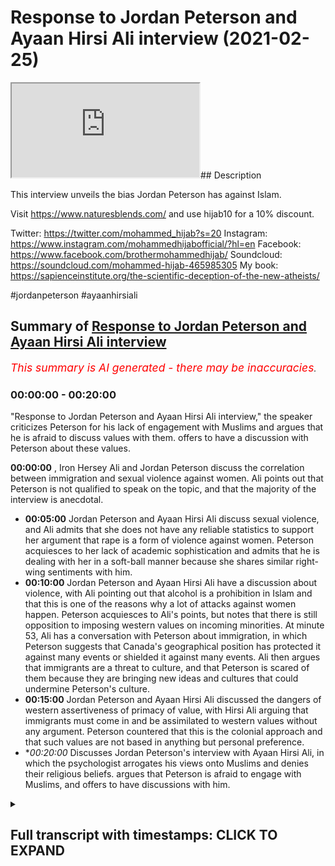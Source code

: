 # Response to Jordan Peterson and Ayaan Hirsi Ali interview (2021-02-25)

<iframe loading='lazy' src='https://www.youtube.com/embed/XCvLgCf9Fgw'></iframe>## Description

This interview unveils the bias Jordan Peterson has against Islam. 

Visit https://www.naturesblends.com/ and use hijab10 for a 10% discount. 

Twitter: https://twitter.com/mohammed_hijab?s=20
Instagram: https://www.instagram.com/mohammedhijabofficial/?hl=en
Facebook: https://www.facebook.com/brothermohammedhijab/
Soundcloud: https://soundcloud.com/mohammed-hijab-465985305
My book: https://sapienceinstitute.org/the-scientific-deception-of-the-new-atheists/

#jordanpeterson #ayaanhirsiali

## Summary of [Response to Jordan Peterson and Ayaan Hirsi Ali interview](https://www.youtube.com/watch?v=XCvLgCf9Fgw)


*<span style="color:red; font-size:125%">This summary is AI generated - there may be inaccuracies</span>. [](/)*

### <a onclick="modifyYTiframeseektime('0')">00:00:00</a> - <a onclick="modifyYTiframeseektime('1200')">00:20:00</a>

"Response to Jordan Peterson and Ayaan Hirsi Ali interview," the speaker criticizes Peterson for his lack of engagement with Muslims and argues that he is afraid to discuss values with them. offers to have a discussion with Peterson about these values.

**<a onclick="modifyYTiframeseektime('0')">00:00:00</a>** , Iron Hersey Ali and Jordan Peterson discuss the correlation between immigration and sexual violence against women. Ali points out that Peterson is not qualified to speak on the topic, and that the majority of the interview is anecdotal.
* **<a onclick="modifyYTiframeseektime('300')">00:05:00</a>** Jordan Peterson and Ayaan Hirsi Ali discuss sexual violence, and Ali admits that she does not have any reliable statistics to support her argument that rape is a form of violence against women. Peterson acquiesces to her lack of academic sophistication and admits that he is dealing with her in a soft-ball manner because she shares similar right-wing sentiments with him.
* **<a onclick="modifyYTiframeseektime('600')">00:10:00</a>** Jordan Peterson and Ayaan Hirsi Ali have a discussion about violence, with Ali pointing out that alcohol is a prohibition in Islam and that this is one of the reasons why a lot of attacks against women happen. Peterson acquiesces to Ali's points, but notes that there is still opposition to imposing western values on incoming minorities. At minute 53, Ali has a conversation with Peterson about immigration, in which Peterson suggests that Canada's geographical position has protected it against many events or shielded it against many events. Ali then argues that immigrants are a threat to culture, and that Peterson is scared of them because they are bringing new ideas and cultures that could undermine Peterson's culture.
* **<a onclick="modifyYTiframeseektime('900')">00:15:00</a>** Jordan Peterson and Ayaan Hirsi Ali discussed the dangers of western assertiveness of primacy of value, with Hirsi Ali arguing that immigrants must come in and be assimilated to western values without any argument. Peterson countered that this is the colonial approach and that such values are not based in anything but personal preference.
* **<a onclick="modifyYTiframeseektime('1200')">00:20:00</a>* Discusses Jordan Peterson's interview with Ayaan Hirsi Ali, in which the psychologist arrogates his views onto Muslims and denies their religious beliefs. argues that Peterson is afraid to engage with Muslims, and offers to have discussions with him.

<details><summary><h2>Full transcript with timestamps: CLICK TO EXPAND</h2></summary>

<a onclick="modifyYTiframeseektime('0')">0:00:00</a> any time there was a proposition  
<a onclick="modifyYTiframeseektime('3')">0:00:03</a> to yes impose the values of liberal  
<a onclick="modifyYTiframeseektime('6')">0:00:06</a> societies  
<a onclick="modifyYTiframeseektime('7')">0:00:07</a> on the incoming minorities this is  
<a onclick="modifyYTiframeseektime('10')">0:00:10</a> probably the most shocking bit  
<a onclick="modifyYTiframeseektime('12')">0:00:12</a> of the entire interview she talks  
<a onclick="modifyYTiframeseektime('15')">0:00:15</a> candidly  
<a onclick="modifyYTiframeseektime('16')">0:00:16</a> and audaciously about imposing  
<a onclick="modifyYTiframeseektime('20')">0:00:20</a> western values on immigrant populations  
<a onclick="modifyYTiframeseektime('23')">0:00:23</a> that is one side of the story but  
<a onclick="modifyYTiframeseektime('25')">0:00:25</a> there's also another side of the story  
<a onclick="modifyYTiframeseektime('27')">0:00:27</a> there's two sides of the story when you  
<a onclick="modifyYTiframeseektime('29')">0:00:29</a> when jordan peterson talks about slavery  
<a onclick="modifyYTiframeseektime('31')">0:00:31</a> and segregation racism in the west  
<a onclick="modifyYTiframeseektime('32')">0:00:32</a> but she doesn't offer the same  
<a onclick="modifyYTiframeseektime('34')">0:00:34</a> charitable interpretations of two sides  
<a onclick="modifyYTiframeseektime('36')">0:00:36</a> of the story when she's talking about  
<a onclick="modifyYTiframeseektime('37')">0:00:37</a> the muslim world  
<a onclick="modifyYTiframeseektime('43')">0:00:43</a> is the hijab 10 discount code for 10  
<a onclick="modifyYTiframeseektime('46')">0:00:46</a> discount on a wide range of products  
<a onclick="modifyYTiframeseektime('48')">0:00:48</a> including premium ethiopian black seed  
<a onclick="modifyYTiframeseektime('50')">0:00:50</a> products  
<a onclick="modifyYTiframeseektime('54')">0:00:54</a> how are you guys doing this is a video  
<a onclick="modifyYTiframeseektime('58')">0:00:58</a> of review a review of an interview that  
<a onclick="modifyYTiframeseektime('61')">0:01:01</a> recently took place between iron hersey  
<a onclick="modifyYTiframeseektime('63')">0:01:03</a> ali and jordan peterson  
<a onclick="modifyYTiframeseektime('65')">0:01:05</a> now before i indulge in the foxy norse  
<a onclick="modifyYTiframeseektime('67')">0:01:07</a> in the hilly pulification  
<a onclick="modifyYTiframeseektime('70')">0:01:10</a> of the counter factual and inoperative  
<a onclick="modifyYTiframeseektime('73')">0:01:13</a> quantifications  
<a onclick="modifyYTiframeseektime('74')">0:01:14</a> of iron hersey ali i would like to  
<a onclick="modifyYTiframeseektime('77')">0:01:17</a> stress one point  
<a onclick="modifyYTiframeseektime('79')">0:01:19</a> that both individuals are not  
<a onclick="modifyYTiframeseektime('82')">0:01:22</a> specialists in islam or muslims they are  
<a onclick="modifyYTiframeseektime('85')">0:01:25</a> really not  
<a onclick="modifyYTiframeseektime('87')">0:01:27</a> academically qualified or trained to  
<a onclick="modifyYTiframeseektime('90')">0:01:30</a> deal with these matters  
<a onclick="modifyYTiframeseektime('91')">0:01:31</a> and it would have been clever had both  
<a onclick="modifyYTiframeseektime('93')">0:01:33</a> of those individuals taking a page out  
<a onclick="modifyYTiframeseektime('95')">0:01:35</a> of  
<a onclick="modifyYTiframeseektime('96')">0:01:36</a> wittgenstein's book tractus  
<a onclick="modifyYTiframeseektime('99')">0:01:39</a> where he mentions whereof  
<a onclick="modifyYTiframeseektime('103')">0:01:43</a> whereof one cannot speak thereof  
<a onclick="modifyYTiframeseektime('106')">0:01:46</a> one must remain silent but despite the  
<a onclick="modifyYTiframeseektime('109')">0:01:49</a> fact that jordan peterson  
<a onclick="modifyYTiframeseektime('112')">0:01:52</a> consistently mentions his own ignorance  
<a onclick="modifyYTiframeseektime('115')">0:01:55</a> on the topic of islam and muslims  
<a onclick="modifyYTiframeseektime('117')">0:01:57</a> he continuously and persistently  
<a onclick="modifyYTiframeseektime('121')">0:02:01</a> calls people who are ultra crepitarian  
<a onclick="modifyYTiframeseektime('124')">0:02:04</a> and who have no formal qualifications of  
<a onclick="modifyYTiframeseektime('127')">0:02:07</a> islam  
<a onclick="modifyYTiframeseektime('127')">0:02:07</a> except for a claim that they once  
<a onclick="modifyYTiframeseektime('129')">0:02:09</a> belonged to the body of muslims  
<a onclick="modifyYTiframeseektime('131')">0:02:11</a> to speak on his podcasts as if they have  
<a onclick="modifyYTiframeseektime('134')">0:02:14</a> some kind of  
<a onclick="modifyYTiframeseektime('136')">0:02:16</a> academic insight to offer what we will  
<a onclick="modifyYTiframeseektime('138')">0:02:18</a> realize with this review instead  
<a onclick="modifyYTiframeseektime('141')">0:02:21</a> is that there is no academic insight to  
<a onclick="modifyYTiframeseektime('144')">0:02:24</a> offer  
<a onclick="modifyYTiframeseektime('146')">0:02:26</a> let's start with exactly the method  
<a onclick="modifyYTiframeseektime('149')">0:02:29</a> that we're talking about in this case is  
<a onclick="modifyYTiframeseektime('151')">0:02:31</a> the social scientific method  
<a onclick="modifyYTiframeseektime('153')">0:02:33</a> but before we do so let's recognize the  
<a onclick="modifyYTiframeseektime('155')">0:02:35</a> argument that's been  
<a onclick="modifyYTiframeseektime('157')">0:02:37</a> made here by iron hersey alley that  
<a onclick="modifyYTiframeseektime('159')">0:02:39</a> there is a correlation  
<a onclick="modifyYTiframeseektime('160')">0:02:40</a> a strong positive correlation between  
<a onclick="modifyYTiframeseektime('164')">0:02:44</a> immigration  
<a onclick="modifyYTiframeseektime('165')">0:02:45</a> and sexual violence to women in  
<a onclick="modifyYTiframeseektime('168')">0:02:48</a> particular  
<a onclick="modifyYTiframeseektime('169')">0:02:49</a> this among many other problems that  
<a onclick="modifyYTiframeseektime('171')">0:02:51</a> you'll find with immigration  
<a onclick="modifyYTiframeseektime('172')">0:02:52</a> and what kind of immigration it's muslim  
<a onclick="modifyYTiframeseektime('176')">0:02:56</a> immigration in particular so  
<a onclick="modifyYTiframeseektime('180')">0:03:00</a> the first thing that needs to be  
<a onclick="modifyYTiframeseektime('181')">0:03:01</a> questioned is is iron hersey ali  
<a onclick="modifyYTiframeseektime('185')">0:03:05</a> going to provide us with scientific or  
<a onclick="modifyYTiframeseektime('187')">0:03:07</a> statistical data such that we may  
<a onclick="modifyYTiframeseektime('190')">0:03:10</a> look at it with an academic eye or is  
<a onclick="modifyYTiframeseektime('193')">0:03:13</a> she  
<a onclick="modifyYTiframeseektime('193')">0:03:13</a> going to be anecdotal from beginning to  
<a onclick="modifyYTiframeseektime('197')">0:03:17</a> end  
<a onclick="modifyYTiframeseektime('198')">0:03:18</a> unfortunately what we find with this  
<a onclick="modifyYTiframeseektime('200')">0:03:20</a> interview  
<a onclick="modifyYTiframeseektime('201')">0:03:21</a> is that there is absolutely no semblance  
<a onclick="modifyYTiframeseektime('206')">0:03:26</a> no semblance of academic rigour and in  
<a onclick="modifyYTiframeseektime('209')">0:03:29</a> fact the entirety of the interview  
<a onclick="modifyYTiframeseektime('211')">0:03:31</a> is a reference to anecdotal information  
<a onclick="modifyYTiframeseektime('215')">0:03:35</a> with the limitation of one case study  
<a onclick="modifyYTiframeseektime('218')">0:03:38</a> hercy herself talking about her own  
<a onclick="modifyYTiframeseektime('221')">0:03:41</a> story  
<a onclick="modifyYTiframeseektime('222')">0:03:42</a> which peterson thinks she's so heroic  
<a onclick="modifyYTiframeseektime('226')">0:03:46</a> for having gone through these  
<a onclick="modifyYTiframeseektime('228')">0:03:48</a> experiences  
<a onclick="modifyYTiframeseektime('230')">0:03:50</a> but jordan peterson asks hersey a  
<a onclick="modifyYTiframeseektime('232')">0:03:52</a> question  
<a onclick="modifyYTiframeseektime('233')">0:03:53</a> he asks he actually says i'm triggered  
<a onclick="modifyYTiframeseektime('236')">0:03:56</a> as a social scientist  
<a onclick="modifyYTiframeseektime('238')">0:03:58</a> because there's many issues i mean you  
<a onclick="modifyYTiframeseektime('240')">0:04:00</a> do say right off the bat  
<a onclick="modifyYTiframeseektime('242')">0:04:02</a> uh this is a trigger warning for the  
<a onclick="modifyYTiframeseektime('245')">0:04:05</a> entire book  
<a onclick="modifyYTiframeseektime('246')">0:04:06</a> reading it you should be triggered well  
<a onclick="modifyYTiframeseektime('248')">0:04:08</a> i would say i was triggered by reading  
<a onclick="modifyYTiframeseektime('250')">0:04:10</a> it i was triggered partly  
<a onclick="modifyYTiframeseektime('252')">0:04:12</a> as a social scientist i would say to  
<a onclick="modifyYTiframeseektime('254')">0:04:14</a> begin with and he mentions  
<a onclick="modifyYTiframeseektime('256')">0:04:16</a> of the issues in question is the fact  
<a onclick="modifyYTiframeseektime('259')">0:04:19</a> that how do you define  
<a onclick="modifyYTiframeseektime('260')">0:04:20</a> sexual violence against women let's take  
<a onclick="modifyYTiframeseektime('263')">0:04:23</a> a look at what he says  
<a onclick="modifyYTiframeseektime('264')">0:04:24</a> how do you define sexual assault for  
<a onclick="modifyYTiframeseektime('267')">0:04:27</a> example  
<a onclick="modifyYTiframeseektime('268')">0:04:28</a> now you could define it as the  
<a onclick="modifyYTiframeseektime('272')">0:04:32</a> if you define it by the most severe  
<a onclick="modifyYTiframeseektime('275')">0:04:35</a> crimes let's say  
<a onclick="modifyYTiframeseektime('277')">0:04:37</a> rape then you miss  
<a onclick="modifyYTiframeseektime('280')">0:04:40</a> all the data that might be obtained when  
<a onclick="modifyYTiframeseektime('282')">0:04:42</a> you  
<a onclick="modifyYTiframeseektime('283')">0:04:43</a> consider all the other forms of sexual  
<a onclick="modifyYTiframeseektime('286')">0:04:46</a> misbehavior  
<a onclick="modifyYTiframeseektime('287')">0:04:47</a> now this problem is real because in  
<a onclick="modifyYTiframeseektime('289')">0:04:49</a> second wave feminist  
<a onclick="modifyYTiframeseektime('291')">0:04:51</a> kind of academic literature you'll find  
<a onclick="modifyYTiframeseektime('294')">0:04:54</a> extremes  
<a onclick="modifyYTiframeseektime('296')">0:04:56</a> you'll find extremes like for example  
<a onclick="modifyYTiframeseektime('298')">0:04:58</a> mckinnon catherine mckinnon  
<a onclick="modifyYTiframeseektime('300')">0:05:00</a> who says that sexual intercourse  
<a onclick="modifyYTiframeseektime('303')">0:05:03</a> is a form of rape actually  
<a onclick="modifyYTiframeseektime('307')">0:05:07</a> even if if the person consents this is  
<a onclick="modifyYTiframeseektime('309')">0:05:09</a> in western academic literature  
<a onclick="modifyYTiframeseektime('311')">0:05:11</a> i know um jordan peterson has had  
<a onclick="modifyYTiframeseektime('315')">0:05:15</a> warrell farin on his uh podcast in the  
<a onclick="modifyYTiframeseektime('318')">0:05:18</a> in the past  
<a onclick="modifyYTiframeseektime('319')">0:05:19</a> and he's been critical of these  
<a onclick="modifyYTiframeseektime('320')">0:05:20</a> approaches and world farron himself  
<a onclick="modifyYTiframeseektime('322')">0:05:22</a> mentions in the myth of male power  
<a onclick="modifyYTiframeseektime('324')">0:05:24</a> these ridiculous notions of definitions  
<a onclick="modifyYTiframeseektime('328')">0:05:28</a> relating to sexual violence  
<a onclick="modifyYTiframeseektime('330')">0:05:30</a> hersey ali doesn't recognize the issue  
<a onclick="modifyYTiframeseektime('332')">0:05:32</a> here with definitions  
<a onclick="modifyYTiframeseektime('334')">0:05:34</a> and she doesn't realize because there is  
<a onclick="modifyYTiframeseektime('336')">0:05:36</a> no uniform generalizable  
<a onclick="modifyYTiframeseektime('338')">0:05:38</a> robust definition that everybody agrees  
<a onclick="modifyYTiframeseektime('341')">0:05:41</a> with in relation to this  
<a onclick="modifyYTiframeseektime('344')">0:05:44</a> violence against women such that  
<a onclick="modifyYTiframeseektime('346')">0:05:46</a> comparisons can be made cross-culturally  
<a onclick="modifyYTiframeseektime('348')">0:05:48</a> or even within the same  
<a onclick="modifyYTiframeseektime('350')">0:05:50</a> location so she starts talking once  
<a onclick="modifyYTiframeseektime('353')">0:05:53</a> again about  
<a onclick="modifyYTiframeseektime('353')">0:05:53</a> anecdotes but jordan peterson comes back  
<a onclick="modifyYTiframeseektime('357')">0:05:57</a> again and asks her some more  
<a onclick="modifyYTiframeseektime('358')">0:05:58</a> interrogatory questions  
<a onclick="modifyYTiframeseektime('359')">0:05:59</a> what's really interesting is that at  
<a onclick="modifyYTiframeseektime('361')">0:06:01</a> minute 12  
<a onclick="modifyYTiframeseektime('363')">0:06:03</a> second 38 iron hersey  
<a onclick="modifyYTiframeseektime('366')">0:06:06</a> candidly admits that she has she does  
<a onclick="modifyYTiframeseektime('368')">0:06:08</a> not start with statistics let's see what  
<a onclick="modifyYTiframeseektime('370')">0:06:10</a> she has to say  
<a onclick="modifyYTiframeseektime('370')">0:06:10</a> and so i don't start fast with  
<a onclick="modifyYTiframeseektime('373')">0:06:13</a> statistics so i i you know i really want  
<a onclick="modifyYTiframeseektime('375')">0:06:15</a> i'm not a social scientist  
<a onclick="modifyYTiframeseektime('377')">0:06:17</a> and now that's ridiculous  
<a onclick="modifyYTiframeseektime('381')">0:06:21</a> not the fact that she's not a social  
<a onclick="modifyYTiframeseektime('382')">0:06:22</a> scientist but the fact that you're  
<a onclick="modifyYTiframeseektime('384')">0:06:24</a> conducting a study  
<a onclick="modifyYTiframeseektime('386')">0:06:26</a> which is a social science  
<a onclick="modifyYTiframeseektime('389')">0:06:29</a> study and you're admitting that you have  
<a onclick="modifyYTiframeseektime('392')">0:06:32</a> no qualification no expertise  
<a onclick="modifyYTiframeseektime('394')">0:06:34</a> no training no ability  
<a onclick="modifyYTiframeseektime('397')">0:06:37</a> to act as a social scientist now this is  
<a onclick="modifyYTiframeseektime('400')">0:06:40</a> analogous to someone going to a doctor  
<a onclick="modifyYTiframeseektime('403')">0:06:43</a> asking for a prescription and then the  
<a onclick="modifyYTiframeseektime('405')">0:06:45</a> doctor turned around says  
<a onclick="modifyYTiframeseektime('406')">0:06:46</a> you know i'm i don't start with  
<a onclick="modifyYTiframeseektime('408')">0:06:48</a> prescriptions because i'm not a doctor  
<a onclick="modifyYTiframeseektime('410')">0:06:50</a> it would not be acceptable in any other  
<a onclick="modifyYTiframeseektime('412')">0:06:52</a> field  
<a onclick="modifyYTiframeseektime('414')">0:06:54</a> so why is it possible that she can be  
<a onclick="modifyYTiframeseektime('416')">0:06:56</a> treated as an academic and a social  
<a onclick="modifyYTiframeseektime('418')">0:06:58</a> scientist  
<a onclick="modifyYTiframeseektime('419')">0:06:59</a> when in fact she admits to the fact that  
<a onclick="modifyYTiframeseektime('421')">0:07:01</a> she is an ultra crack badarian  
<a onclick="modifyYTiframeseektime('425')">0:07:05</a> why is it possible that she can continue  
<a onclick="modifyYTiframeseektime('427')">0:07:07</a> this and that there is not a  
<a onclick="modifyYTiframeseektime('429')">0:07:09</a> push from peterson as we've seen with  
<a onclick="modifyYTiframeseektime('433')">0:07:13</a> him and kathy newham for example on  
<a onclick="modifyYTiframeseektime('435')">0:07:15</a> channel 4  
<a onclick="modifyYTiframeseektime('436')">0:07:16</a> a debate well known debate the same push  
<a onclick="modifyYTiframeseektime('439')">0:07:19</a> that he has with other second wave  
<a onclick="modifyYTiframeseektime('441')">0:07:21</a> feminists where he  
<a onclick="modifyYTiframeseektime('442')">0:07:22</a> completely dismantles their duelist  
<a onclick="modifyYTiframeseektime('445')">0:07:25</a> narratives we don't find here  
<a onclick="modifyYTiframeseektime('447')">0:07:27</a> there's an acquiescence here and i think  
<a onclick="modifyYTiframeseektime('450')">0:07:30</a> the reason is this  
<a onclick="modifyYTiframeseektime('451')">0:07:31</a> if iron hersey ali was kathy newman he  
<a onclick="modifyYTiframeseektime('454')">0:07:34</a> would have eaten her for breakfast in  
<a onclick="modifyYTiframeseektime('456')">0:07:36</a> that interview  
<a onclick="modifyYTiframeseektime('456')">0:07:36</a> but you're exercising your freedom of  
<a onclick="modifyYTiframeseektime('458')">0:07:38</a> speech to certainly risk offending me  
<a onclick="modifyYTiframeseektime('461')">0:07:41</a> and that's fine i think more power to  
<a onclick="modifyYTiframeseektime('463')">0:07:43</a> you as far as i'm concerned  
<a onclick="modifyYTiframeseektime('465')">0:07:45</a> except you haven't sat there and  
<a onclick="modifyYTiframeseektime('469')">0:07:49</a> i'm sorry i'm just trying to work that  
<a onclick="modifyYTiframeseektime('470')">0:07:50</a> out i mean  
<a onclick="modifyYTiframeseektime('474')">0:07:54</a> gotcha you have got me but he acquiesces  
<a onclick="modifyYTiframeseektime('477')">0:07:57</a> to her  
<a onclick="modifyYTiframeseektime('479')">0:07:59</a> lack of rigor and sophistication  
<a onclick="modifyYTiframeseektime('481')">0:08:01</a> academic sophistication  
<a onclick="modifyYTiframeseektime('483')">0:08:03</a> because she exists with him in the same  
<a onclick="modifyYTiframeseektime('485')">0:08:05</a> anti-muslim  
<a onclick="modifyYTiframeseektime('486')">0:08:06</a> echo chamber and that's the reality and  
<a onclick="modifyYTiframeseektime('490')">0:08:10</a> he knows it  
<a onclick="modifyYTiframeseektime('491')">0:08:11</a> when was the last time that jordan  
<a onclick="modifyYTiframeseektime('493')">0:08:13</a> peterson has ever  
<a onclick="modifyYTiframeseektime('494')">0:08:14</a> in his entirety of his career  
<a onclick="modifyYTiframeseektime('497')">0:08:17</a> professional career  
<a onclick="modifyYTiframeseektime('498')">0:08:18</a> invited a traditionalist muslim  
<a onclick="modifyYTiframeseektime('501')">0:08:21</a> of and there are many of them there are  
<a onclick="modifyYTiframeseektime('503')">0:08:23</a> many of us to come and discuss with him  
<a onclick="modifyYTiframeseektime('505')">0:08:25</a> the matters that he's discussing  
<a onclick="modifyYTiframeseektime('508')">0:08:28</a> why only the unsympathetic to muslims  
<a onclick="modifyYTiframeseektime('510')">0:08:30</a> why  
<a onclick="modifyYTiframeseektime('511')">0:08:31</a> even though they come with the most  
<a onclick="modifyYTiframeseektime('512')">0:08:32</a> ridiculous anecdotal evidence  
<a onclick="modifyYTiframeseektime('514')">0:08:34</a> to make generalizable case or  
<a onclick="modifyYTiframeseektime('516')">0:08:36</a> generalizable  
<a onclick="modifyYTiframeseektime('519')">0:08:39</a> on uh entirety of a population which is  
<a onclick="modifyYTiframeseektime('521')">0:08:41</a> the muslim population in the west  
<a onclick="modifyYTiframeseektime('523')">0:08:43</a> why so this is something that she  
<a onclick="modifyYTiframeseektime('526')">0:08:46</a> you should be really thinking about for  
<a onclick="modifyYTiframeseektime('528')">0:08:48</a> instance my husband saying  
<a onclick="modifyYTiframeseektime('530')">0:08:50</a> the argument will no it won't go  
<a onclick="modifyYTiframeseektime('532')">0:08:52</a> anywhere because you will not be  
<a onclick="modifyYTiframeseektime('534')">0:08:54</a> able to get the statistics once again  
<a onclick="modifyYTiframeseektime('536')">0:08:56</a> she says i don't have the data  
<a onclick="modifyYTiframeseektime('539')">0:08:59</a> and he once again is the softball  
<a onclick="modifyYTiframeseektime('541')">0:09:01</a> approach  
<a onclick="modifyYTiframeseektime('543')">0:09:03</a> not a pushing not attacking  
<a onclick="modifyYTiframeseektime('546')">0:09:06</a> because she's not from the left because  
<a onclick="modifyYTiframeseektime('549')">0:09:09</a> she's not a white  
<a onclick="modifyYTiframeseektime('550')">0:09:10</a> second wave feminist woman from the left  
<a onclick="modifyYTiframeseektime('552')">0:09:12</a> that's why he's dealing with her in that  
<a onclick="modifyYTiframeseektime('553')">0:09:13</a> way  
<a onclick="modifyYTiframeseektime('554')">0:09:14</a> and because she has this bias against  
<a onclick="modifyYTiframeseektime('556')">0:09:16</a> islam and she echoes a lot of  
<a onclick="modifyYTiframeseektime('557')">0:09:17</a> their sentiments again the right wing  
<a onclick="modifyYTiframeseektime('560')">0:09:20</a> let's be  
<a onclick="modifyYTiframeseektime('561')">0:09:21</a> honest alt right-wing sentiments that's  
<a onclick="modifyYTiframeseektime('564')">0:09:24</a> why he's being taken easy with her  
<a onclick="modifyYTiframeseektime('566')">0:09:26</a> even though she is telling him i don't  
<a onclick="modifyYTiframeseektime('568')">0:09:28</a> have any data  
<a onclick="modifyYTiframeseektime('569')">0:09:29</a> he should have said if you don't have  
<a onclick="modifyYTiframeseektime('570')">0:09:30</a> any data you don't have any case  
<a onclick="modifyYTiframeseektime('573')">0:09:33</a> that's what you should have said full  
<a onclick="modifyYTiframeseektime('575')">0:09:35</a> stop her books are littered  
<a onclick="modifyYTiframeseektime('577')">0:09:37</a> with anecdotal information which even  
<a onclick="modifyYTiframeseektime('579')">0:09:39</a> that  
<a onclick="modifyYTiframeseektime('580')">0:09:40</a> is questionable and you can see in the  
<a onclick="modifyYTiframeseektime('582')">0:09:42</a> other refutation i've done on her  
<a onclick="modifyYTiframeseektime('584')">0:09:44</a> even that is questionable and has been  
<a onclick="modifyYTiframeseektime('585')">0:09:45</a> fact checked and she has been proven to  
<a onclick="modifyYTiframeseektime('587')">0:09:47</a> be  
<a onclick="modifyYTiframeseektime('587')">0:09:47</a> a malignant liar on all of these issues  
<a onclick="modifyYTiframeseektime('591')">0:09:51</a> victims and perpetrators of violent  
<a onclick="modifyYTiframeseektime('593')">0:09:53</a> crimes about 50 percent of them are  
<a onclick="modifyYTiframeseektime('595')">0:09:55</a> alcohol intoxicated it's a massive  
<a onclick="modifyYTiframeseektime('597')">0:09:57</a> contributor to  
<a onclick="modifyYTiframeseektime('598')">0:09:58</a> to violence of all types domestic  
<a onclick="modifyYTiframeseektime('600')">0:10:00</a> violence every type of violence  
<a onclick="modifyYTiframeseektime('602')">0:10:02</a> at minute 28 he starts talking about  
<a onclick="modifyYTiframeseektime('604')">0:10:04</a> other factors one of which is alcohol  
<a onclick="modifyYTiframeseektime('606')">0:10:06</a> something which is a prohibition in  
<a onclick="modifyYTiframeseektime('608')">0:10:08</a> islam  
<a onclick="modifyYTiframeseektime('609')">0:10:09</a> and she can see the discomfort in the  
<a onclick="modifyYTiframeseektime('611')">0:10:11</a> face of iron hersey because now it's  
<a onclick="modifyYTiframeseektime('612')">0:10:12</a> moving away from  
<a onclick="modifyYTiframeseektime('614')">0:10:14</a> anti-islamic attack to almost seemingly  
<a onclick="modifyYTiframeseektime('618')">0:10:18</a> a pseudo pro-islamic stance because  
<a onclick="modifyYTiframeseektime('620')">0:10:20</a> islam is the only  
<a onclick="modifyYTiframeseektime('621')">0:10:21</a> major world religion which bans alcohol  
<a onclick="modifyYTiframeseektime('624')">0:10:24</a> and he talks about alcohol being  
<a onclick="modifyYTiframeseektime('626')">0:10:26</a> in his his words 50 or more  
<a onclick="modifyYTiframeseektime('629')">0:10:29</a> the reason why a lot of these  
<a onclick="modifyYTiframeseektime('632')">0:10:32</a> attacks happen against women she tries  
<a onclick="modifyYTiframeseektime('634')">0:10:34</a> to sidestep that and move it back to an  
<a onclick="modifyYTiframeseektime('636')">0:10:36</a> anti-islamic case  
<a onclick="modifyYTiframeseektime('637')">0:10:37</a> but she is losing sophistication she  
<a onclick="modifyYTiframeseektime('639')">0:10:39</a> unnuances the discussion  
<a onclick="modifyYTiframeseektime('641')">0:10:41</a> and she's just trying to squeeze in she  
<a onclick="modifyYTiframeseektime('644')">0:10:44</a> is desperately trying to squeeze  
<a onclick="modifyYTiframeseektime('646')">0:10:46</a> in an anti-islamic narrative at  
<a onclick="modifyYTiframeseektime('649')">0:10:49</a> every single turn  
<a onclick="modifyYTiframeseektime('652')">0:10:52</a> but jordan peterson does not care  
<a onclick="modifyYTiframeseektime('655')">0:10:55</a> because jordan peterson is happy to  
<a onclick="modifyYTiframeseektime('656')">0:10:56</a> acquiesce with that  
<a onclick="modifyYTiframeseektime('658')">0:10:58</a> and jordan peterson is happy to have  
<a onclick="modifyYTiframeseektime('660')">0:11:00</a> these unsympathetic muslim  
<a onclick="modifyYTiframeseektime('662')">0:11:02</a> anti-muslim people on his show like uh  
<a onclick="modifyYTiframeseektime('665')">0:11:05</a> gad zad  
<a onclick="modifyYTiframeseektime('666')">0:11:06</a> or whatever his name is and her uh  
<a onclick="modifyYTiframeseektime('668')">0:11:08</a> hersey ali and  
<a onclick="modifyYTiframeseektime('670')">0:11:10</a> sam harris you all quite frankly you  
<a onclick="modifyYTiframeseektime('672')">0:11:12</a> have one thing in common which is  
<a onclick="modifyYTiframeseektime('674')">0:11:14</a> you echo the same nonsense when it comes  
<a onclick="modifyYTiframeseektime('678')">0:11:18</a> to islam and you are afraid  
<a onclick="modifyYTiframeseektime('680')">0:11:20</a> you are afraid to come out of your echo  
<a onclick="modifyYTiframeseektime('682')">0:11:22</a> chambers you are afraid  
<a onclick="modifyYTiframeseektime('684')">0:11:24</a> this is probably the most shocking bit  
<a onclick="modifyYTiframeseektime('686')">0:11:26</a> of the entire interview  
<a onclick="modifyYTiframeseektime('688')">0:11:28</a> she talks candidly  
<a onclick="modifyYTiframeseektime('692')">0:11:32</a> and audaciously about imposing  
<a onclick="modifyYTiframeseektime('697')">0:11:37</a> western values on immigrant populations  
<a onclick="modifyYTiframeseektime('700')">0:11:40</a> at any time  
<a onclick="modifyYTiframeseektime('702')">0:11:42</a> there was a proposition to yes impose  
<a onclick="modifyYTiframeseektime('705')">0:11:45</a> the values of liberal societies on the  
<a onclick="modifyYTiframeseektime('708')">0:11:48</a> incoming minorities there would be an  
<a onclick="modifyYTiframeseektime('711')">0:11:51</a> opposition to that this still  
<a onclick="modifyYTiframeseektime('713')">0:11:53</a> is an opposition to that now imagine me  
<a onclick="modifyYTiframeseektime('716')">0:11:56</a> saying the same  
<a onclick="modifyYTiframeseektime('717')">0:11:57</a> thing about islam let's impose  
<a onclick="modifyYTiframeseektime('721')">0:12:01</a> islam upon if i was speaking in a  
<a onclick="modifyYTiframeseektime('723')">0:12:03</a> context where islam was a  
<a onclick="modifyYTiframeseektime('725')">0:12:05</a> majority or the dominant ethic and we're  
<a onclick="modifyYTiframeseektime('727')">0:12:07</a> talking about immigrants to muslim lands  
<a onclick="modifyYTiframeseektime('729')">0:12:09</a> i say exactly the same thing  
<a onclick="modifyYTiframeseektime('731')">0:12:11</a> i'll be labeled a fascist an  
<a onclick="modifyYTiframeseektime('733')">0:12:13</a> authoritarian  
<a onclick="modifyYTiframeseektime('735')">0:12:15</a> impose the islamic values on oncoming  
<a onclick="modifyYTiframeseektime('739')">0:12:19</a> non-muslim populations imagine i said  
<a onclick="modifyYTiframeseektime('741')">0:12:21</a> that in in relation to  
<a onclick="modifyYTiframeseektime('742')">0:12:22</a> non-muslim immigrants in the muslim land  
<a onclick="modifyYTiframeseektime('745')">0:12:25</a> everyone would say this is  
<a onclick="modifyYTiframeseektime('746')">0:12:26</a> uh brutal authoritarianism and fascism  
<a onclick="modifyYTiframeseektime('750')">0:12:30</a> but the man who seems to be or  
<a onclick="modifyYTiframeseektime('753')">0:12:33</a> he's putting himself out to be  
<a onclick="modifyYTiframeseektime('757')">0:12:37</a> a figure an emblem for free speech and  
<a onclick="modifyYTiframeseektime('760')">0:12:40</a> expression and liberalism in the west  
<a onclick="modifyYTiframeseektime('763')">0:12:43</a> jordan peterson instead of having the  
<a onclick="modifyYTiframeseektime('765')">0:12:45</a> courage  
<a onclick="modifyYTiframeseektime('767')">0:12:47</a> to challenge iron hersey ali  
<a onclick="modifyYTiframeseektime('770')">0:12:50</a> on this very statement he  
<a onclick="modifyYTiframeseektime('773')">0:12:53</a> acquiesces and moves on and in fact  
<a onclick="modifyYTiframeseektime('776')">0:12:56</a> seems to even agree with the sentiment  
<a onclick="modifyYTiframeseektime('780')">0:13:00</a> which which baffles me to the point of  
<a onclick="modifyYTiframeseektime('783')">0:13:03</a> asking this question  
<a onclick="modifyYTiframeseektime('784')">0:13:04</a> to what extent can liberalism  
<a onclick="modifyYTiframeseektime('788')">0:13:08</a> ostensibly an ideology  
<a onclick="modifyYTiframeseektime('792')">0:13:12</a> of tolerance tolerate anything other  
<a onclick="modifyYTiframeseektime('795')">0:13:15</a> than itself  
<a onclick="modifyYTiframeseektime('799')">0:13:19</a> and you have jordan peterson who is  
<a onclick="modifyYTiframeseektime('801')">0:13:21</a> meant to be the bastion of sp  
<a onclick="modifyYTiframeseektime('803')">0:13:23</a> free speech and freedom of expression  
<a onclick="modifyYTiframeseektime('807')">0:13:27</a> who is acquiescing to this once again  
<a onclick="modifyYTiframeseektime('809')">0:13:29</a> because of his cognitive  
<a onclick="modifyYTiframeseektime('811')">0:13:31</a> bias towards islam and muslim instead of  
<a onclick="modifyYTiframeseektime('814')">0:13:34</a> challenging her on this  
<a onclick="modifyYTiframeseektime('817')">0:13:37</a> in fact jordan peterson  
<a onclick="modifyYTiframeseektime('821')">0:13:41</a> speaks of immigration  
<a onclick="modifyYTiframeseektime('824')">0:13:44</a> in this kind of language he says the  
<a onclick="modifyYTiframeseektime('827')">0:13:47</a> simplest explanation could well be that  
<a onclick="modifyYTiframeseektime('829')">0:13:49</a> canada's geographical  
<a onclick="modifyYTiframeseektime('831')">0:13:51</a> position has protected it against  
<a onclick="modifyYTiframeseektime('834')">0:13:54</a> many of the events or shielded us  
<a onclick="modifyYTiframeseektime('836')">0:13:56</a> against many of the events that have  
<a onclick="modifyYTiframeseektime('837')">0:13:57</a> made immigration such a contentious  
<a onclick="modifyYTiframeseektime('839')">0:13:59</a> issue  
<a onclick="modifyYTiframeseektime('839')">0:13:59</a> as if immigrants are some kind of threat  
<a onclick="modifyYTiframeseektime('842')">0:14:02</a> some extraneous threat that require  
<a onclick="modifyYTiframeseektime('845')">0:14:05</a> shielding from  
<a onclick="modifyYTiframeseektime('847')">0:14:07</a> in that they're coming with these new  
<a onclick="modifyYTiframeseektime('848')">0:14:08</a> ideas and cultures  
<a onclick="modifyYTiframeseektime('850')">0:14:10</a> that are going to undermine your  
<a onclick="modifyYTiframeseektime('853')">0:14:13</a> cultures  
<a onclick="modifyYTiframeseektime('854')">0:14:14</a> you're scared you're scared of anyone  
<a onclick="modifyYTiframeseektime('856')">0:14:16</a> challenging the dominant ethic  
<a onclick="modifyYTiframeseektime('859')">0:14:19</a> you need to be shielded from it that is  
<a onclick="modifyYTiframeseektime('861')">0:14:21</a> what i see  
<a onclick="modifyYTiframeseektime('862')">0:14:22</a> from your from the parlance from the  
<a onclick="modifyYTiframeseektime('865')">0:14:25</a> language that you are using  
<a onclick="modifyYTiframeseektime('867')">0:14:27</a> i think we and and how would you address  
<a onclick="modifyYTiframeseektime('870')">0:14:30</a> when you're criticized for being  
<a onclick="modifyYTiframeseektime('872')">0:14:32</a> a neo-colonist let's say peterson seems  
<a onclick="modifyYTiframeseektime('875')">0:14:35</a> to actually even agree with this  
<a onclick="modifyYTiframeseektime('877')">0:14:37</a> imposition narrative  
<a onclick="modifyYTiframeseektime('879')">0:14:39</a> by playing devil's advocate and  
<a onclick="modifyYTiframeseektime('882')">0:14:42</a> saying well some may accuse us of being  
<a onclick="modifyYTiframeseektime('885')">0:14:45</a> neo-colonists  
<a onclick="modifyYTiframeseektime('886')">0:14:46</a> peterson is not only acquiescing with  
<a onclick="modifyYTiframeseektime('890')">0:14:50</a> hercy but he seems to agree with her on  
<a onclick="modifyYTiframeseektime('892')">0:14:52</a> this narrative  
<a onclick="modifyYTiframeseektime('894')">0:14:54</a> and it's only at minute 53  
<a onclick="modifyYTiframeseektime('897')">0:14:57</a> second 45 where he has the conversation  
<a onclick="modifyYTiframeseektime('900')">0:15:00</a> that he needs to have or he asked the  
<a onclick="modifyYTiframeseektime('902')">0:15:02</a> question which he needs to have  
<a onclick="modifyYTiframeseektime('903')">0:15:03</a> we should should we assume the primacy  
<a onclick="modifyYTiframeseektime('905')">0:15:05</a> of values  
<a onclick="modifyYTiframeseektime('907')">0:15:07</a> no we shouldn't assume the primacy of  
<a onclick="modifyYTiframeseektime('909')">0:15:09</a> values let's take a look at what he has  
<a onclick="modifyYTiframeseektime('910')">0:15:10</a> to say  
<a onclick="modifyYTiframeseektime('911')">0:15:11</a> don't do you think that there is a  
<a onclick="modifyYTiframeseektime('913')">0:15:13</a> danger in  
<a onclick="modifyYTiframeseektime('914')">0:15:14</a> in the western assertion of primacy of  
<a onclick="modifyYTiframeseektime('917')">0:15:17</a> value for example and  
<a onclick="modifyYTiframeseektime('918')">0:15:18</a> is is that such a danger that it  
<a onclick="modifyYTiframeseektime('920')">0:15:20</a> mitigates against  
<a onclick="modifyYTiframeseektime('922')">0:15:22</a> any attempts to assimilate immigrants  
<a onclick="modifyYTiframeseektime('924')">0:15:24</a> for example  
<a onclick="modifyYTiframeseektime('925')">0:15:25</a> how can you assume the primacy of values  
<a onclick="modifyYTiframeseektime('928')">0:15:28</a> without  
<a onclick="modifyYTiframeseektime('928')">0:15:28</a> having an epistemological basis for  
<a onclick="modifyYTiframeseektime('931')">0:15:31</a> doing so  
<a onclick="modifyYTiframeseektime('932')">0:15:32</a> without arguing it for from it from  
<a onclick="modifyYTiframeseektime('935')">0:15:35</a> first principles  
<a onclick="modifyYTiframeseektime('936')">0:15:36</a> so what you're saying effectively is  
<a onclick="modifyYTiframeseektime('937')">0:15:37</a> this immigrants have to come in  
<a onclick="modifyYTiframeseektime('939')">0:15:39</a> we should assume the primacy of our  
<a onclick="modifyYTiframeseektime('941')">0:15:41</a> values over theirs and we should impose  
<a onclick="modifyYTiframeseektime('943')">0:15:43</a> it on them  
<a onclick="modifyYTiframeseektime('944')">0:15:44</a> without even trying to argue with them  
<a onclick="modifyYTiframeseektime('946')">0:15:46</a> in rational ways  
<a onclick="modifyYTiframeseektime('948')">0:15:48</a> for them to believe in what we believe  
<a onclick="modifyYTiframeseektime('950')">0:15:50</a> this to me  
<a onclick="modifyYTiframeseektime('952')">0:15:52</a> is the biggest indication of a failure  
<a onclick="modifyYTiframeseektime('955')">0:15:55</a> of values  
<a onclick="modifyYTiframeseektime('956')">0:15:56</a> what kind of values are these this is  
<a onclick="modifyYTiframeseektime('958')">0:15:58</a> exactly the  
<a onclick="modifyYTiframeseektime('959')">0:15:59</a> this is exactly the colonial approach  
<a onclick="modifyYTiframeseektime('961')">0:16:01</a> and yes you will be criticized of that  
<a onclick="modifyYTiframeseektime('963')">0:16:03</a> and you know why  
<a onclick="modifyYTiframeseektime('964')">0:16:04</a> and then she starts talking about the  
<a onclick="modifyYTiframeseektime('965')">0:16:05</a> prevalence of sexually transmitted  
<a onclick="modifyYTiframeseektime('967')">0:16:07</a> disease at minute 56  
<a onclick="modifyYTiframeseektime('969')">0:16:09</a> unwanted diseases unwanted babies rapes  
<a onclick="modifyYTiframeseektime('972')">0:16:12</a> and sexual violence  
<a onclick="modifyYTiframeseektime('973')">0:16:13</a> all of that in western societies seem to  
<a onclick="modifyYTiframeseektime('976')">0:16:16</a> be really  
<a onclick="modifyYTiframeseektime('976')">0:16:16</a> different as if there's kind of this  
<a onclick="modifyYTiframeseektime('978')">0:16:18</a> western  
<a onclick="modifyYTiframeseektime('980')">0:16:20</a> kind of exclusivity no there's no such  
<a onclick="modifyYTiframeseektime('982')">0:16:22</a> thing and she hasn't offered us any data  
<a onclick="modifyYTiframeseektime('984')">0:16:24</a> and what sexually transmitted diseases  
<a onclick="modifyYTiframeseektime('986')">0:16:26</a> she's talking about and comparative to  
<a onclick="modifyYTiframeseektime('988')">0:16:28</a> what  
<a onclick="modifyYTiframeseektime('988')">0:16:28</a> so once again she's just she does not  
<a onclick="modifyYTiframeseektime('990')">0:16:30</a> have any facts in front of her she's  
<a onclick="modifyYTiframeseektime('991')">0:16:31</a> just  
<a onclick="modifyYTiframeseektime('992')">0:16:32</a> ready to spill over her she's ready to  
<a onclick="modifyYTiframeseektime('994')">0:16:34</a> speak about her anecdotes but she  
<a onclick="modifyYTiframeseektime('996')">0:16:36</a> doesn't really have any facts to talk  
<a onclick="modifyYTiframeseektime('997')">0:16:37</a> about  
<a onclick="modifyYTiframeseektime('998')">0:16:38</a> so you contrast  
<a onclick="modifyYTiframeseektime('1002')">0:16:42</a> an islamic attitude towards women with a  
<a onclick="modifyYTiframeseektime('1004')">0:16:44</a> western attitude towards women  
<a onclick="modifyYTiframeseektime('1006')">0:16:46</a> now what she doesn't want to get into is  
<a onclick="modifyYTiframeseektime('1008')">0:16:48</a> a theological discussion because she has  
<a onclick="modifyYTiframeseektime('1009')">0:16:49</a> no knowledge on this topic  
<a onclick="modifyYTiframeseektime('1011')">0:16:51</a> so when it comes to comparison now it's  
<a onclick="modifyYTiframeseektime('1013')">0:16:53</a> going to be quite complicated because  
<a onclick="modifyYTiframeseektime('1015')">0:16:55</a> which kind of islam are we talking about  
<a onclick="modifyYTiframeseektime('1016')">0:16:56</a> which kind of judo christianity we're  
<a onclick="modifyYTiframeseektime('1017')">0:16:57</a> talking about  
<a onclick="modifyYTiframeseektime('1018')">0:16:58</a> is judaism similar or i mean judaism has  
<a onclick="modifyYTiframeseektime('1020')">0:17:00</a> a has a system of  
<a onclick="modifyYTiframeseektime('1022')">0:17:02</a> ethics or a law system which is similar  
<a onclick="modifyYTiframeseektime('1024')">0:17:04</a> to sharia and islam  
<a onclick="modifyYTiframeseektime('1026')">0:17:06</a> christianity doesn't have that there are  
<a onclick="modifyYTiframeseektime('1027')">0:17:07</a> nuances that need to be discussed and  
<a onclick="modifyYTiframeseektime('1029')">0:17:09</a> fleshed out  
<a onclick="modifyYTiframeseektime('1030')">0:17:10</a> nuances that actually ayan hershey ali  
<a onclick="modifyYTiframeseektime('1032')">0:17:12</a> will not have no business  
<a onclick="modifyYTiframeseektime('1034')">0:17:14</a> and has no expertise in being able to  
<a onclick="modifyYTiframeseektime('1035')">0:17:15</a> answer this question so she diverts this  
<a onclick="modifyYTiframeseektime('1037')">0:17:17</a> question  
<a onclick="modifyYTiframeseektime('1038')">0:17:18</a> she's good for nothing really quite  
<a onclick="modifyYTiframeseektime('1039')">0:17:19</a> frankly in this conversation she diverts  
<a onclick="modifyYTiframeseektime('1041')">0:17:21</a> this question and starts talking about  
<a onclick="modifyYTiframeseektime('1042')">0:17:22</a> other things  
<a onclick="modifyYTiframeseektime('1044')">0:17:24</a> they they like the gadgets and the  
<a onclick="modifyYTiframeseektime('1046')">0:17:26</a> nuclear weapons  
<a onclick="modifyYTiframeseektime('1047')">0:17:27</a> and that sort of modern stuff that  
<a onclick="modifyYTiframeseektime('1051')">0:17:31</a> makes them feel dominant it's just the  
<a onclick="modifyYTiframeseektime('1054')">0:17:34</a> kind of way she speaks  
<a onclick="modifyYTiframeseektime('1055')">0:17:35</a> she says that the only uh the muslims as  
<a onclick="modifyYTiframeseektime('1057')">0:17:37</a> if we're one monolith  
<a onclick="modifyYTiframeseektime('1058')">0:17:38</a> there's not x amount of countries that  
<a onclick="modifyYTiframeseektime('1060')">0:17:40</a> are muslim countries that one quarter of  
<a onclick="modifyYTiframeseektime('1062')">0:17:42</a> the world's population or whatever it  
<a onclick="modifyYTiframeseektime('1063')">0:17:43</a> may be according to pew  
<a onclick="modifyYTiframeseektime('1065')">0:17:45</a> we're one monolith one uh block  
<a onclick="modifyYTiframeseektime('1068')">0:17:48</a> and she says yeah these muslims are only  
<a onclick="modifyYTiframeseektime('1069')">0:17:49</a> they only like uh  
<a onclick="modifyYTiframeseektime('1071')">0:17:51</a> techno advancements and so on when it  
<a onclick="modifyYTiframeseektime('1073')">0:17:53</a> relates to nuclear weapons and  
<a onclick="modifyYTiframeseektime('1076')">0:17:56</a> other gadgets like that nuclear weapons  
<a onclick="modifyYTiframeseektime('1078')">0:17:58</a> so she's trying to kind of create  
<a onclick="modifyYTiframeseektime('1079')">0:17:59</a> associative  
<a onclick="modifyYTiframeseektime('1080')">0:18:00</a> uh links between muslims and nuclear  
<a onclick="modifyYTiframeseektime('1084')">0:18:04</a> weapons  
<a onclick="modifyYTiframeseektime('1085')">0:18:05</a> well the only ones who have detonated  
<a onclick="modifyYTiframeseektime('1086')">0:18:06</a> nuclear weapons are the united states of  
<a onclick="modifyYTiframeseektime('1088')">0:18:08</a> america they have the most nuclear  
<a onclick="modifyYTiframeseektime('1089')">0:18:09</a> weapons what are you talking about  
<a onclick="modifyYTiframeseektime('1090')">0:18:10</a> there's only one muslim country with  
<a onclick="modifyYTiframeseektime('1091')">0:18:11</a> nuclear weapons  
<a onclick="modifyYTiframeseektime('1093')">0:18:13</a> which is pakistan so what on earth are  
<a onclick="modifyYTiframeseektime('1095')">0:18:15</a> you talking about we only like nuclear  
<a onclick="modifyYTiframeseektime('1096')">0:18:16</a> weapons it seems like you're  
<a onclick="modifyYTiframeseektime('1097')">0:18:17</a> you're projecting your own insecurities  
<a onclick="modifyYTiframeseektime('1100')">0:18:20</a> your own western insecurities onto us  
<a onclick="modifyYTiframeseektime('1102')">0:18:22</a> what are you talking about bring some  
<a onclick="modifyYTiframeseektime('1103')">0:18:23</a> facts or be quiet and go home  
<a onclick="modifyYTiframeseektime('1105')">0:18:25</a> with all due respect you have nothing to  
<a onclick="modifyYTiframeseektime('1106')">0:18:26</a> add you have nothing to add  
<a onclick="modifyYTiframeseektime('1109')">0:18:29</a> that is one side of the story but  
<a onclick="modifyYTiframeseektime('1110')">0:18:30</a> there's also another side of the story  
<a onclick="modifyYTiframeseektime('1113')">0:18:33</a> there's two sides of the story when you  
<a onclick="modifyYTiframeseektime('1114')">0:18:34</a> when jordan peterson talks about slavery  
<a onclick="modifyYTiframeseektime('1116')">0:18:36</a> and segregation racism in the west she  
<a onclick="modifyYTiframeseektime('1118')">0:18:38</a> goes there's two sides of the story you  
<a onclick="modifyYTiframeseektime('1119')">0:18:39</a> know this  
<a onclick="modifyYTiframeseektime('1120')">0:18:40</a> but she doesn't offer the same  
<a onclick="modifyYTiframeseektime('1121')">0:18:41</a> charitable interpretations of two sides  
<a onclick="modifyYTiframeseektime('1123')">0:18:43</a> of the story  
<a onclick="modifyYTiframeseektime('1124')">0:18:44</a> when she talk about the muslim world so  
<a onclick="modifyYTiframeseektime('1126')">0:18:46</a> why is there only two sides of the story  
<a onclick="modifyYTiframeseektime('1128')">0:18:48</a> with the west and there's no two sides  
<a onclick="modifyYTiframeseektime('1129')">0:18:49</a> of the story anywhere else  
<a onclick="modifyYTiframeseektime('1131')">0:18:51</a> see this should show any sincere person  
<a onclick="modifyYTiframeseektime('1135')">0:18:55</a> quite frankly any sincere person who's  
<a onclick="modifyYTiframeseektime('1137')">0:18:57</a> looking for the truth that these people  
<a onclick="modifyYTiframeseektime('1139')">0:18:59</a> are just  
<a onclick="modifyYTiframeseektime('1139')">0:18:59</a> quite frankly stuck in their echo  
<a onclick="modifyYTiframeseektime('1141')">0:19:01</a> chamber they make it seem like they're  
<a onclick="modifyYTiframeseektime('1143')">0:19:03</a> academics and they open mind and they  
<a onclick="modifyYTiframeseektime('1144')">0:19:04</a> love free speech  
<a onclick="modifyYTiframeseektime('1145')">0:19:05</a> but honestly they don't because they  
<a onclick="modifyYTiframeseektime('1147')">0:19:07</a> don't platform people that have  
<a onclick="modifyYTiframeseektime('1149')">0:19:09</a> uh diametrically opposed on some issues  
<a onclick="modifyYTiframeseektime('1152')">0:19:12</a> opinions to them they don't give people  
<a onclick="modifyYTiframeseektime('1155')">0:19:15</a> who support  
<a onclick="modifyYTiframeseektime('1157')">0:19:17</a> what they're opposed to in equal footing  
<a onclick="modifyYTiframeseektime('1159')">0:19:19</a> and they don't give  
<a onclick="modifyYTiframeseektime('1160')">0:19:20</a> us they will they will not and they will  
<a onclick="modifyYTiframeseektime('1162')">0:19:22</a> not give us an opportunity to discuss  
<a onclick="modifyYTiframeseektime('1165')">0:19:25</a> these  
<a onclick="modifyYTiframeseektime('1165')">0:19:25</a> matters with them and quite frankly  
<a onclick="modifyYTiframeseektime('1166')">0:19:26</a> listen before i would have been quite  
<a onclick="modifyYTiframeseektime('1168')">0:19:28</a> happy to go on jordan peterson's  
<a onclick="modifyYTiframeseektime('1170')">0:19:30</a> program and so on but now that i've seen  
<a onclick="modifyYTiframeseektime('1173')">0:19:33</a> that he's talking about imposing values  
<a onclick="modifyYTiframeseektime('1175')">0:19:35</a> on us  
<a onclick="modifyYTiframeseektime('1175')">0:19:35</a> and we're talking about like cattle  
<a onclick="modifyYTiframeseektime('1177')">0:19:37</a> whereas animals that need to have  
<a onclick="modifyYTiframeseektime('1179')">0:19:39</a> values imposed upon us and so on there  
<a onclick="modifyYTiframeseektime('1181')">0:19:41</a> are parents  
<a onclick="modifyYTiframeseektime('1182')">0:19:42</a> and we are the children the muslim  
<a onclick="modifyYTiframeseektime('1183')">0:19:43</a> children who need to be taught parental  
<a onclick="modifyYTiframeseektime('1185')">0:19:45</a> agent  
<a onclick="modifyYTiframeseektime('1186')">0:19:46</a> we need to be infantilized  
<a onclick="modifyYTiframeseektime('1189')">0:19:49</a> by the western white man and his project  
<a onclick="modifyYTiframeseektime('1193')">0:19:53</a> yes we the muslims need to come in and  
<a onclick="modifyYTiframeseektime('1194')">0:19:54</a> be infantilized by them  
<a onclick="modifyYTiframeseektime('1196')">0:19:56</a> to be honest unless jordan peterson or  
<a onclick="modifyYTiframeseektime('1199')">0:19:59</a> anyone like him  
<a onclick="modifyYTiframeseektime('1200')">0:20:00</a> wants to give us equal footing and see  
<a onclick="modifyYTiframeseektime('1203')">0:20:03</a> us as equal people  
<a onclick="modifyYTiframeseektime('1204')">0:20:04</a> not some infants that he can impose his  
<a onclick="modifyYTiframeseektime('1206')">0:20:06</a> values on and he's going to speak us  
<a onclick="modifyYTiframeseektime('1207')">0:20:07</a> with snobbery and arrogance he's going  
<a onclick="modifyYTiframeseektime('1210')">0:20:10</a> to arrogate his  
<a onclick="modifyYTiframeseektime('1212')">0:20:12</a> views upon us we don't even have a  
<a onclick="modifyYTiframeseektime('1213')">0:20:13</a> conversation with them unless  
<a onclick="modifyYTiframeseektime('1215')">0:20:15</a> they can guarantee that look we see you  
<a onclick="modifyYTiframeseektime('1216')">0:20:16</a> as equals in this conversation and so on  
<a onclick="modifyYTiframeseektime('1219')">0:20:19</a> we're not begging you to go on your  
<a onclick="modifyYTiframeseektime('1220')">0:20:20</a> platform quite frankly we're not  
<a onclick="modifyYTiframeseektime('1222')">0:20:22</a> begging this some people are gonna say  
<a onclick="modifyYTiframeseektime('1224')">0:20:24</a> oh you did this to try and make a noise  
<a onclick="modifyYTiframeseektime('1226')">0:20:26</a> so you can go on his platform no  
<a onclick="modifyYTiframeseektime('1227')">0:20:27</a> to be honest i don't care i've got my  
<a onclick="modifyYTiframeseektime('1228')">0:20:28</a> own platform i've got my own platform  
<a onclick="modifyYTiframeseektime('1231')">0:20:31</a> i'm saying what i need to say if he  
<a onclick="modifyYTiframeseektime('1232')">0:20:32</a> wants to speak to me he can with all due  
<a onclick="modifyYTiframeseektime('1234')">0:20:34</a> respect  
<a onclick="modifyYTiframeseektime('1235')">0:20:35</a> there are things that i know he doesn't  
<a onclick="modifyYTiframeseektime('1236')">0:20:36</a> know there are things i'm trained on  
<a onclick="modifyYTiframeseektime('1238')">0:20:38</a> that he's not trained on  
<a onclick="modifyYTiframeseektime('1239')">0:20:39</a> and yes we can help him out in his  
<a onclick="modifyYTiframeseektime('1241')">0:20:41</a> ignorance with islam  
<a onclick="modifyYTiframeseektime('1243')">0:20:43</a> and that's how we're putting it but i'm  
<a onclick="modifyYTiframeseektime('1245')">0:20:45</a> not going to come and beg him or  
<a onclick="modifyYTiframeseektime('1247')">0:20:47</a> please come on my platform you know what  
<a onclick="modifyYTiframeseektime('1248')">0:20:48</a> i offer it to you but if you want to  
<a onclick="modifyYTiframeseektime('1250')">0:20:50</a> infantilize the muslim community and  
<a onclick="modifyYTiframeseektime('1252')">0:20:52</a> pose values on them  
<a onclick="modifyYTiframeseektime('1253')">0:20:53</a> my friend we don't need you with all  
<a onclick="modifyYTiframeseektime('1254')">0:20:54</a> jewish we don't need you or hershey ali  
<a onclick="modifyYTiframeseektime('1256')">0:20:56</a> who's an ignoramus who has no  
<a onclick="modifyYTiframeseektime('1258')">0:20:58</a> business talk about islam or muslims and  
<a onclick="modifyYTiframeseektime('1259')">0:20:59</a> we don't need any of you  
<a onclick="modifyYTiframeseektime('1261')">0:21:01</a> in this dark web fraternity that you  
<a onclick="modifyYTiframeseektime('1264')">0:21:04</a> have  
<a onclick="modifyYTiframeseektime('1264')">0:21:04</a> of anti-muslim apologists who cannot  
<a onclick="modifyYTiframeseektime('1267')">0:21:07</a> summon the courage and bravery to speak  
<a onclick="modifyYTiframeseektime('1270')">0:21:10</a> to somebody on the other side  
<a onclick="modifyYTiframeseektime('1272')">0:21:12</a> but already this is on the public record  
<a onclick="modifyYTiframeseektime('1274')">0:21:14</a> and my guess is gonna get  
<a onclick="modifyYTiframeseektime('1276')">0:21:16</a> hundreds of thousands of views and even  
<a onclick="modifyYTiframeseektime('1279')">0:21:19</a> if it gets a hundred thousand views  
<a onclick="modifyYTiframeseektime('1280')">0:21:20</a> it'll be enough  
<a onclick="modifyYTiframeseektime('1282')">0:21:22</a> it'll be enough to counter the damage  
<a onclick="modifyYTiframeseektime('1284')">0:21:24</a> that you've done and no longer  
<a onclick="modifyYTiframeseektime('1286')">0:21:26</a> are we gonna just sit there on the  
<a onclick="modifyYTiframeseektime('1287')">0:21:27</a> sidelines waiting for you and your  
<a onclick="modifyYTiframeseektime('1289')">0:21:29</a> friends  
<a onclick="modifyYTiframeseektime('1290')">0:21:30</a> yeah to talk about us as if you know who  
<a onclick="modifyYTiframeseektime('1292')">0:21:32</a> we are and what we believe in  
<a onclick="modifyYTiframeseektime('1294')">0:21:34</a> you don't so to be honest after i've  
<a onclick="modifyYTiframeseektime('1295')">0:21:35</a> seen this interview  
<a onclick="modifyYTiframeseektime('1297')">0:21:37</a> i mean before we were kind of not sure  
<a onclick="modifyYTiframeseektime('1300')">0:21:40</a> where you stand jordan peterson  
<a onclick="modifyYTiframeseektime('1302')">0:21:42</a> we're not sure where you stand whether  
<a onclick="modifyYTiframeseektime('1303')">0:21:43</a> you were sincerely a person who was  
<a onclick="modifyYTiframeseektime('1306')">0:21:46</a> looking for truth  
<a onclick="modifyYTiframeseektime('1307')">0:21:47</a> and didn't care where it came from to a  
<a onclick="modifyYTiframeseektime('1310')">0:21:50</a> person who  
<a onclick="modifyYTiframeseektime('1311')">0:21:51</a> just has quite frankly people that are  
<a onclick="modifyYTiframeseektime('1313')">0:21:53</a> anti-islamic apologists  
<a onclick="modifyYTiframeseektime('1316')">0:21:56</a> and academics who are unsympathetic to  
<a onclick="modifyYTiframeseektime('1318')">0:21:58</a> islam  
<a onclick="modifyYTiframeseektime('1319')">0:21:59</a> like sam harris like godzad like  
<a onclick="modifyYTiframeseektime('1322')">0:22:02</a> ayan hersey ali and like majid nawaz who  
<a onclick="modifyYTiframeseektime('1325')">0:22:05</a> still calls himself a muslim but the  
<a onclick="modifyYTiframeseektime('1326')">0:22:06</a> traditious muslim community do not  
<a onclick="modifyYTiframeseektime('1328')">0:22:08</a> accept him you only have those people on  
<a onclick="modifyYTiframeseektime('1333')">0:22:13</a> and you only speak to those people by  
<a onclick="modifyYTiframeseektime('1334')">0:22:14</a> islam  
<a onclick="modifyYTiframeseektime('1336')">0:22:16</a> so and not only that you acquiesce to  
<a onclick="modifyYTiframeseektime('1338')">0:22:18</a> their nonsense  
<a onclick="modifyYTiframeseektime('1339')">0:22:19</a> where we know you have the tools in your  
<a onclick="modifyYTiframeseektime('1342')">0:22:22</a> arsenal to be able to  
<a onclick="modifyYTiframeseektime('1344')">0:22:24</a> unpack what they believe in so here's  
<a onclick="modifyYTiframeseektime('1347')">0:22:27</a> what i say to you jordan peterson  
<a onclick="modifyYTiframeseektime('1349')">0:22:29</a> if you want to engage with someone who  
<a onclick="modifyYTiframeseektime('1350')">0:22:30</a> does not agree with your paradigm and  
<a onclick="modifyYTiframeseektime('1352')">0:22:32</a> world view  
<a onclick="modifyYTiframeseektime('1353')">0:22:33</a> we're here we're here we can have those  
<a onclick="modifyYTiframeseektime('1355')">0:22:35</a> discussions don't be  
<a onclick="modifyYTiframeseektime('1357')">0:22:37</a> afraid don't be scared we're here we can  
<a onclick="modifyYTiframeseektime('1359')">0:22:39</a> have those discussions  
<a onclick="modifyYTiframeseektime('1360')">0:22:40</a> but what we won't accept quite frankly  
<a onclick="modifyYTiframeseektime('1362')">0:22:42</a> is an infantilizing and arrogating  
<a onclick="modifyYTiframeseektime('1365')">0:22:45</a> and self-congratulating narcissistic  
<a onclick="modifyYTiframeseektime('1368')">0:22:48</a> type of  
<a onclick="modifyYTiframeseektime('1369')">0:22:49</a> colonial yes neo-colonial attitude where  
<a onclick="modifyYTiframeseektime('1371')">0:22:51</a> you're saying we're going to impose our  
<a onclick="modifyYTiframeseektime('1373')">0:22:53</a> views on these  
<a onclick="modifyYTiframeseektime('1374')">0:22:54</a> immigrants coming in and we believe in  
<a onclick="modifyYTiframeseektime('1376')">0:22:56</a> primacy of values  
<a onclick="modifyYTiframeseektime('1377')">0:22:57</a> or we're questioning whether we believe  
<a onclick="modifyYTiframeseektime('1378')">0:22:58</a> in primacy or values or not  
<a onclick="modifyYTiframeseektime('1380')">0:23:00</a> and we're going to impose those views  
<a onclick="modifyYTiframeseektime('1382')">0:23:02</a> and yes that's something where  
<a onclick="modifyYTiframeseektime('1384')">0:23:04</a> that is the the plan even though we  
<a onclick="modifyYTiframeseektime('1386')">0:23:06</a> don't have data as we've seen  
<a onclick="modifyYTiframeseektime('1388')">0:23:08</a> with diane hersey ali we don't have data  
<a onclick="modifyYTiframeseektime('1390')">0:23:10</a> to support that actually  
<a onclick="modifyYTiframeseektime('1392')">0:23:12</a> the allegations that are being made and  
<a onclick="modifyYTiframeseektime('1394')">0:23:14</a> that's what they are  
<a onclick="modifyYTiframeseektime('1395')">0:23:15</a> their sociological allegations about the  
<a onclick="modifyYTiframeseektime('1397')">0:23:17</a> muslim community right  
<a onclick="modifyYTiframeseektime('1398')">0:23:18</a> are in any way linked to islam as a  
<a onclick="modifyYTiframeseektime('1401')">0:23:21</a> religion  
<a onclick="modifyYTiframeseektime('1402')">0:23:22</a> or the muslim community as a people  
<a onclick="modifyYTiframeseektime('1405')">0:23:25</a> so if you want to have a conversation  
<a onclick="modifyYTiframeseektime('1408')">0:23:28</a> which is fruitful  
<a onclick="modifyYTiframeseektime('1409')">0:23:29</a> with people within the muslim community  
<a onclick="modifyYTiframeseektime('1411')">0:23:31</a> we are here at your service  
<a onclick="modifyYTiframeseektime('1413')">0:23:33</a> but if you continue trying to evade  
<a onclick="modifyYTiframeseektime('1415')">0:23:35</a> those conversations with all due respect  
<a onclick="modifyYTiframeseektime('1417')">0:23:37</a> it is a kind of academic cowardice and  
<a onclick="modifyYTiframeseektime('1420')">0:23:40</a> you can continue  
<a onclick="modifyYTiframeseektime('1422')">0:23:42</a> doing these sly things and saying i'm  
<a onclick="modifyYTiframeseektime('1424')">0:23:44</a> ignorant about islam but bring on all  
<a onclick="modifyYTiframeseektime('1426')">0:23:46</a> the anti-islamic  
<a onclick="modifyYTiframeseektime('1427')">0:23:47</a> apologists and people that are  
<a onclick="modifyYTiframeseektime('1428')">0:23:48</a> anti-islamic to your show  
<a onclick="modifyYTiframeseektime('1431')">0:23:51</a> we're not fools we know what's going on  
<a onclick="modifyYTiframeseektime('1433')">0:23:53</a> and  
<a onclick="modifyYTiframeseektime('1434')">0:23:54</a> the offer is there the offer is there  
<a onclick="modifyYTiframeseektime('1437')">0:23:57</a> all you have to do is send me an email  
<a onclick="modifyYTiframeseektime('1439')">0:23:59</a> with your name on the title and i'll  
<a onclick="modifyYTiframeseektime('1441')">0:24:01</a> respond to it  
</details>